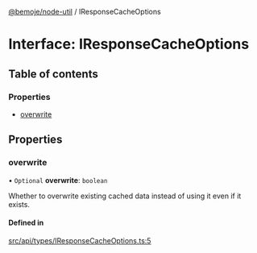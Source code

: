[@bemoje/node-util](/docs/index.md) / IResponseCacheOptions

# Interface: IResponseCacheOptions

## Table of contents

### Properties

- [overwrite](/docs/interfaces/IResponseCacheOptions.md#overwrite)

## Properties

### overwrite

• `Optional` **overwrite**: `boolean`

Whether to overwrite existing cached data instead of using it even if it exists.

#### Defined in

[src/api/types/IResponseCacheOptions.ts:5](https://github.com/bemoje/bemoje-node-util/blob/b4dce81/src/api/types/IResponseCacheOptions.ts#L5)
